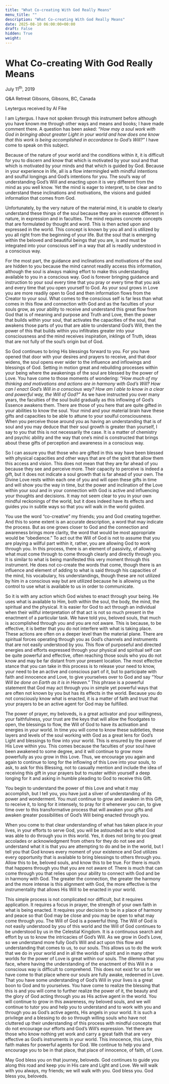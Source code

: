```yaml
---
title: "What Co-creating With God Really Means"
menu_title: ""
description: "What Co-creating With God Really Means"
date: 2025-08-10 06:00:00+00:00
draft: False
hidden: True
weight:
---
```

# What Co-creating With God Really Means

July 11<sup>th</sup>, 2019

Q&A Retreat Gibsons, Gibsons, BC, Canada

Leytergus received by Al Fike

I am Lytergus. I have not spoken through this instrument before although you have known me through other ways and means and books; I have made comment there. A question has been asked: *“How may a soul work with God in bringing about greater Light in your world and how does one know that this work is being accomplished in accordance to God’s Will?”* I have come to speak on this subject.

Because of the nature of your world and the conditions within it, it is difficult for you to discern and know that which is motivated by your soul and that which is motivated by your minds and that which is guided by God. Because in your experience in life, all is a flow intermingled with mindful intentions and soulful longings and God’s intentions for you. The soul’s way of understanding God’s Will and enacting upon it is very different from the mind as you well know. Yet the mind is eager to interpret, to be clear and to understand these inclinations and motivations, the visions and guided information that comes from God.

Unfortunately, by the very nature of the material mind, it is unable to clearly understand these things of the soul because they are in essence different in nature, in expression and in faculties. The mind requires concrete concepts that are formulated by thought and word. This is then acted upon and expressed in the world. This concept is known by you all and is utilized by you all right from the beginning of your life. But the soul that is emerging within the beloved and beautiful beings that you are, is and must be integrated into your conscious self in a way that all is readily understood in a conscious way. 

For the most part, the guidance and inclinations and motivations of the soul are hidden to you because the mind cannot readily access this information, although the soul is always making effort to make this understanding available to you in a conscious way.  God is forever bringing guidance and instruction to your soul every time that you pray or every time that you ask and every time that you open yourself to God. As your soul grows in Love you are more readily open to God and then information flows from the Creator to your soul. What comes to the conscious self is far less than what comes in this flow and connection with God and as the faculties of your souls grow, as your ability to receive and understand this great flow from God that is of meaning and purpose and Truth and Love, then the power that builds within your soul, that activates the capacities of the soul, that awakens those parts of you that are able to understand God’s Will, then the power of this that builds within you infiltrates greater into your consciousness and the mind receives inspiration, inklings of Truth, ideas that are not fully of the soul’s origin but of God.

So God continues to bring His blessings forward to you. For you have opened that door with your desires and prayers to receive, and that door widens, the soul opens ever wider to the influence and inflowings and blessings of God. Setting in motion great and rebuilding processes within your being where the awakenings of the soul are blessed by the power of Love. You have come to those moments of wondering: *“How much of my thinking and motivations and actions are in harmony with God’s Will? How can I enact God’s Will in a conscious way? How am I able to know in a clear and powerful way, the Will of God?”* As we have instructed you over many years, the faculties of the soul build gradually as this inflowing of God’s Essence awakens them. There are those of you here that are quite gifted in your abilities to know the soul. Your mind and your material brain have these gifts and capacities to be able to attune to your soulful consciousness. When you perceive those around you as having an understanding that is of soul and you may deduce that their soul growth is greater than yourself, I say to you that this is not necessarily the case. It is a matter of chemistry and psychic ability and the way that one’s mind is constructed that brings about these gifts of perception and awareness in a conscious way.

So I can assure you that those who are gifted in this way have been blessed with physical capacities and other ways that are of the spirit that allow them this access and vision. This does not mean that they are far ahead of you because they see and perceive more. Their capacity to perceive is indeed a gift, but it does not indicate a soul growth that is far ahead of your own. The Divine Love rests within each one of you and will open these gifts in time and will show you the way in time, but the power and inclination of the Love within your soul and in your connection with God is active and influencing your thoughts and decisions. It may not seem clear to you in your own mindful reckonings of the world, but it does indeed have its effects and guides you in subtle ways so that you will walk in the world guided.

You use the word “co-creative” my friends; you and God creating together. And this to some extent is an accurate description, a word that may indicate the process. But as one grows closer to God and the connection and awareness brings more clarity, the word that would be most appropriate would be “obedience.” To act out the Will of God is not to assume that you are playing a willful part within it, rather, you are allowing God to work through you. In this process, there is an element of passivity, of allowing what must come through to come through clearly and directly through you. It is similar to what is being manifested this very moment through this instrument. He does not co-create the words that come, though there is an influence and element of adding to what is said through his capacities of the mind, his vocabulary, his understandings, though these are not utilized by him in a conscious way but are utilized because he is allowing us the control to use what is available to us in order to communicate.

So it is with any action which God wishes to enact through your being. He uses what is available to Him, both within the soul, the body, the mind, the spiritual and the physical. It is easier for God to act through an individual when their willful interpretation of that act is not so much present in the enactment of a particular task. We have told you, beloved souls, that much is accomplished through you and you are not aware. This is because, to be effective, it is better that you do not interfere with what is taking place. These actions are often on a deeper level than the material plane. There are spiritual forces operating through you as God’s channels and instruments that are not easily understood by you. This flow of purposeful and directed energies and efforts expressed through your physical and spiritual self can be quite powerful and effective, often reaching those souls who you do not know and may be far distant from your present location. The most effective stance that you can take in this process is to release your need to know, your need to be an active and conscious part of it, but to participate with faith and innocence and Love, to give yourselves over to God and say *“Your Will be done on Earth as it is in Heaven.”* This phrase is a powerful statement that God may act through you in simple yet powerful ways that are often not known by you but has its effects in the world. Because you do not consciously know what is enacted, it is a matter of faith and trust that your prayers to be an active agent for God may be fulfilled.

The power of prayer, my beloveds, is a great activator and your willingness, your faithfulness, your trust are the keys that will allow the floodgates to open, the blessings to flow, the Will of God to have its activation and energies in your world. In time you will come to know these subtleties, these layers and levels of the soul working with God as a great lens for God’s Light and blessings to flow into your world. This is ensured by the power of His Love within you. This comes because the faculties of your soul have been awakened to some degree, and it will continue to grow more powerfully as you grow in this Love. Thus, we encourage you again and again to continue to long for the inflowing of this Love into your souls, to ask, to ask for this Blessing, not to casually mention and include the idea of receiving this gift in your prayers but to muster within yourself a deep longing for it and asking in humble pleading to God to receive this Gift.

You begin to understand the power of this Love and what it may accomplish, but I tell you, you have just a sliver of understanding of its power and wonderment. You must continue to grow and awaken in this Gift, to receive it, to long for it intensely, to pray for it whenever you can, to give time over to this transformative process that will awaken your gifts and awaken greater possibilities of God’s Will being enacted through you.

When you come to that clear understanding of what has taken place in your lives, in your efforts to serve God, you will be astounded as to what God was able to do through you in this world. Yes, it does not bring to you great accolades or acknowledgment from others for they do not see and understand what it is that you are attempting to do and be in the world, but I tell you that God knows every moment of your existence and God utilizes every opportunity that is available to bring blessings to others through you. Allow this to be, beloved souls, and know this to be true. For there is much that happens through you that you are not aware of. There is much that can come through you that relies upon your ability to connect with God and be in harmony with God. The greater the connection, the greater the harmony and the more intense is this alignment with God, the more effective is the instrumentality that allows His Will to be enacted in your world.

This simple process is not complicated nor difficult, but it requires application. It requires a focus in prayer, the strength of your own faith in what is being enacted. It requires your decision to be in a place of harmony and peace so that God may be close and you may be open to what may come through you. The Will of God is a powerful thing. The Will of God is not easily understood by you of this world and the Will of God continues to be understood by us in the Celestial Kingdom. It is a continuous search and effort by us to know the intricacies of God’s Will. As we grow in God’s Love, so we understand more fully God’s Will and act upon this flow and understanding that comes to us, to our souls. This allows us to do the work that we do in your world and in all the worlds of spirit and in many other worlds for the power of Love is great within our souls. The dilemma that you face, where having the understanding of the enactment of this Will in a conscious way is difficult to comprehend. This does not exist for us for we have come to that place where our souls are fully awake, redeemed in Love. That you have some understanding of God’s Will in your lives is a great boon to God and to yourselves. You have come to realize the blessing that this is and you will come to further realize the power of it, the beauty and the glory of God acting through you as His active agent in the world. You will continue to grow in this awareness, my beloved souls, and we will continue to tutor you and help you to understand and to work with you and through you as God’s active agents, His angels in your world. It is such a privilege and a blessing to do so through willing souls who have not cluttered up their understanding of this process with mindful concepts that do not encourage our efforts and God’s Will’s expression. Yet there are those who know nothing yet work and carry a great faith that are very effective as God’s instruments in your world. This innocence, this Love, this faith makes for powerful agents for God. We continue to help you and encourage you to be in that place, that place of innocence, of faith, of Love.

May God bless you on that journey, beloveds. God continues to guide you along this road and keep you in His care and Light and Love. We will walk with you always, my friends; we will walk with you. God bless you. God bless you, beloveds.
